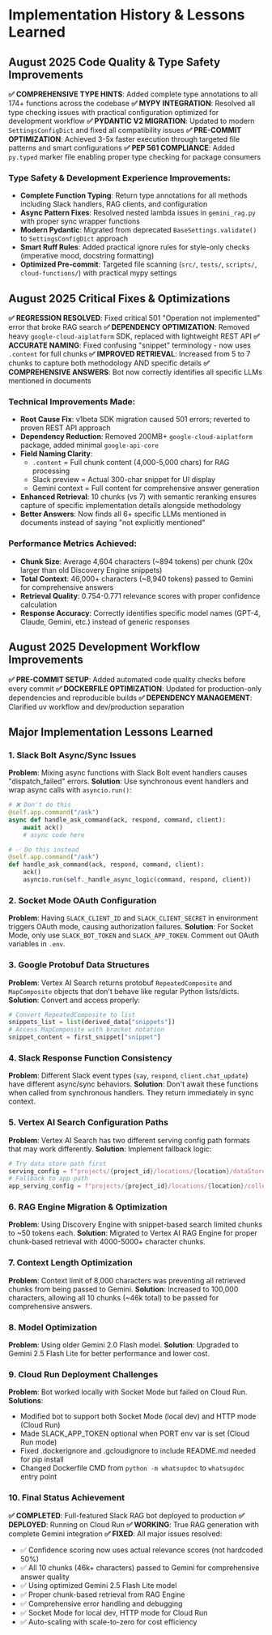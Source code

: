 # Implementation History & Lessons Learned

## August 2025 Code Quality & Type Safety Improvements
**✅ COMPREHENSIVE TYPE HINTS**: Added complete type annotations to all 174+ functions across the codebase
**✅ MYPY INTEGRATION**: Resolved all type checking issues with practical configuration optimized for development workflow
**✅ PYDANTIC V2 MIGRATION**: Updated to modern `SettingsConfigDict` and fixed all compatibility issues
**✅ PRE-COMMIT OPTIMIZATION**: Achieved 3-5x faster execution through targeted file patterns and smart configurations
**✅ PEP 561 COMPLIANCE**: Added `py.typed` marker file enabling proper type checking for package consumers

### Type Safety & Development Experience Improvements:
- **Complete Function Typing**: Return type annotations for all methods including Slack handlers, RAG clients, and configuration
- **Async Pattern Fixes**: Resolved nested lambda issues in `gemini_rag.py` with proper sync wrapper functions
- **Modern Pydantic**: Migrated from deprecated `BaseSettings.validate()` to `SettingsConfigDict` approach
- **Smart Ruff Rules**: Added practical ignore rules for style-only checks (imperative mood, docstring formatting)
- **Optimized Pre-commit**: Targeted file scanning (`src/`, `tests/`, `scripts/`, `cloud-functions/`) with practical mypy settings

## August 2025 Critical Fixes & Optimizations
**✅ REGRESSION RESOLVED**: Fixed critical 501 "Operation not implemented" error that broke RAG search
**✅ DEPENDENCY OPTIMIZATION**: Removed heavy `google-cloud-aiplatform` SDK, replaced with lightweight REST API
**✅ ACCURATE NAMING**: Fixed confusing "snippet" terminology - now uses `.content` for full chunks
**✅ IMPROVED RETRIEVAL**: Increased from 5 to 7 chunks to capture both methodology AND specific details
**✅ COMPREHENSIVE ANSWERS**: Bot now correctly identifies all specific LLMs mentioned in documents

### Technical Improvements Made:
- **Root Cause Fix**: v1beta SDK migration caused 501 errors; reverted to proven REST API approach
- **Dependency Reduction**: Removed 200MB+ `google-cloud-aiplatform` package, added minimal `google-api-core`
- **Field Naming Clarity**:
  - `.content` = Full chunk content (4,000-5,000 chars) for RAG processing
  - Slack preview = Actual 300-char snippet for UI display
  - Gemini context = Full content for comprehensive answer generation
- **Enhanced Retrieval**: 10 chunks (vs 7) with semantic reranking ensures capture of specific implementation details alongside methodology
- **Better Answers**: Now finds all 6+ specific LLMs mentioned in documents instead of saying "not explicitly mentioned"

### Performance Metrics Achieved:
- **Chunk Size**: Average 4,604 characters (~894 tokens) per chunk (20x larger than old Discovery Engine snippets)
- **Total Context**: 46,000+ characters (~8,940 tokens) passed to Gemini for comprehensive answers
- **Retrieval Quality**: 0.754-0.771 relevance scores with proper confidence calculation
- **Response Accuracy**: Correctly identifies specific model names (GPT-4, Claude, Gemini, etc.) instead of generic responses

## August 2025 Development Workflow Improvements
**✅ PRE-COMMIT SETUP**: Added automated code quality checks before every commit
**✅ DOCKERFILE OPTIMIZATION**: Updated for production-only dependencies and reproducible builds
**✅ DEPENDENCY MANAGEMENT**: Clarified uv workflow and dev/production separation

## Major Implementation Lessons Learned

### 1. Slack Bolt Async/Sync Issues
**Problem**: Mixing async functions with Slack Bolt event handlers causes "dispatch_failed" errors.
**Solution**: Use synchronous event handlers and wrap async calls with `asyncio.run()`:
```python
# ❌ Don't do this
@self.app.command("/ask")
async def handle_ask_command(ack, respond, command, client):
    await ack()
    # async code here

# ✅ Do this instead
@self.app.command("/ask")
def handle_ask_command(ack, respond, command, client):
    ack()
    asyncio.run(self._handle_async_logic(command, respond, client))
```

### 2. Socket Mode OAuth Configuration
**Problem**: Having `SLACK_CLIENT_ID` and `SLACK_CLIENT_SECRET` in environment triggers OAuth mode, causing authorization failures.
**Solution**: For Socket Mode, only use `SLACK_BOT_TOKEN` and `SLACK_APP_TOKEN`. Comment out OAuth variables in `.env`.

### 3. Google Protobuf Data Structures
**Problem**: Vertex AI Search returns protobuf `RepeatedComposite` and `MapComposite` objects that don't behave like regular Python lists/dicts.
**Solution**: Convert and access properly:
```python
# Convert RepeatedComposite to list
snippets_list = list(derived_data["snippets"])
# Access MapComposite with bracket notation
snippet_content = first_snippet["snippet"]
```

### 4. Slack Response Function Consistency
**Problem**: Different Slack event types (`say`, `respond`, `client.chat_update`) have different async/sync behaviors.
**Solution**: Don't await these functions when called from synchronous handlers. They return immediately in sync context.

### 5. Vertex AI Search Configuration Paths
**Problem**: Vertex AI Search has two different serving config path formats that may work differently.
**Solution**: Implement fallback logic:
```python
# Try data store path first
serving_config = f"projects/{project_id}/locations/{location}/dataStores/{data_store_id}/servingConfigs/default_config"
# Fallback to app path
app_serving_config = f"projects/{project_id}/locations/{location}/collections/default_collection/engines/{app_id}/servingConfigs/default_config"
```

### 6. RAG Engine Migration & Optimization
**Problem**: Using Discovery Engine with snippet-based search limited chunks to ~50 tokens each.
**Solution**: Migrated to Vertex AI RAG Engine for proper chunk-based retrieval with 4000-5000+ character chunks.

### 7. Context Length Optimization
**Problem**: Context limit of 8,000 characters was preventing all retrieved chunks from being passed to Gemini.
**Solution**: Increased to 100,000 characters, allowing all 10 chunks (~46k total) to be passed for comprehensive answers.

### 8. Model Optimization
**Problem**: Using older Gemini 2.0 Flash model.
**Solution**: Upgraded to Gemini 2.5 Flash Lite for better performance and lower cost.

### 9. Cloud Run Deployment Challenges
**Problem**: Bot worked locally with Socket Mode but failed on Cloud Run.
**Solutions**:
- Modified bot to support both Socket Mode (local dev) and HTTP mode (Cloud Run)
- Made SLACK_APP_TOKEN optional when PORT env var is set (Cloud Run mode)
- Fixed .dockerignore and .gcloudignore to include README.md needed for pip install
- Changed Dockerfile CMD from `python -m whatsupdoc` to `whatsupdoc` entry point

### 10. Final Status Achievement
**✅ COMPLETED**: Full-featured Slack RAG bot deployed to production
**✅ DEPLOYED**: Running on Cloud Run
**✅ WORKING**: True RAG generation with complete Gemini integration
**✅ FIXED**: All major issues resolved:
- ✅ Confidence scoring now uses actual relevance scores (not hardcoded 50%)
- ✅ All 10 chunks (46k+ characters) passed to Gemini for comprehensive answer quality
- ✅ Using optimized Gemini 2.5 Flash Lite model
- ✅ Proper chunk-based retrieval from RAG Engine
- ✅ Comprehensive error handling and debugging
- ✅ Socket Mode for local dev, HTTP mode for Cloud Run
- ✅ Auto-scaling with scale-to-zero for cost efficiency
